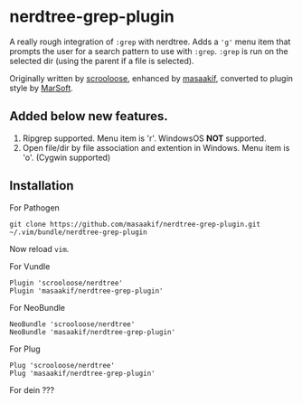 nerdtree-grep-plugin
====================

A really rough integration of `:grep` with nerdtree. Adds a `'g'` menu item that
prompts the user for a search pattern to use with `:grep`. `:grep` is run on the
selected dir (using the parent if a file is selected).

Originally written by [scrooloose](https://gist.github.com/scrooloose/205807),
enhanced by [masaakif](https://gist.github.com/masaakif/414375),
converted to plugin style by [MarSoft](https://github.com/MarSoft/nerdtree-grep-plugin).

## Added below new features.
1. Ripgrep supported. Menu item is 'r'. WindowsOS __NOT__ supported.
1. Open file/dir by file association and extention in Windows. Menu item is 'o'.
   (Cygwin supported)

## Installation

For Pathogen

`git clone https://github.com/masaakif/nerdtree-grep-plugin.git ~/.vim/bundle/nerdtree-grep-plugin`

Now reload `vim`.

For Vundle

```
Plugin 'scrooloose/nerdtree'
Plugin 'masaakif/nerdtree-grep-plugin'
```

For NeoBundle

```
NeoBundle 'scrooloose/nerdtree'
NeoBundle 'masaakif/nerdtree-grep-plugin'
```

For Plug
```
Plug 'scrooloose/nerdtree'
Plug 'masaakif/nerdtree-grep-plugin'
```

For dein
???


